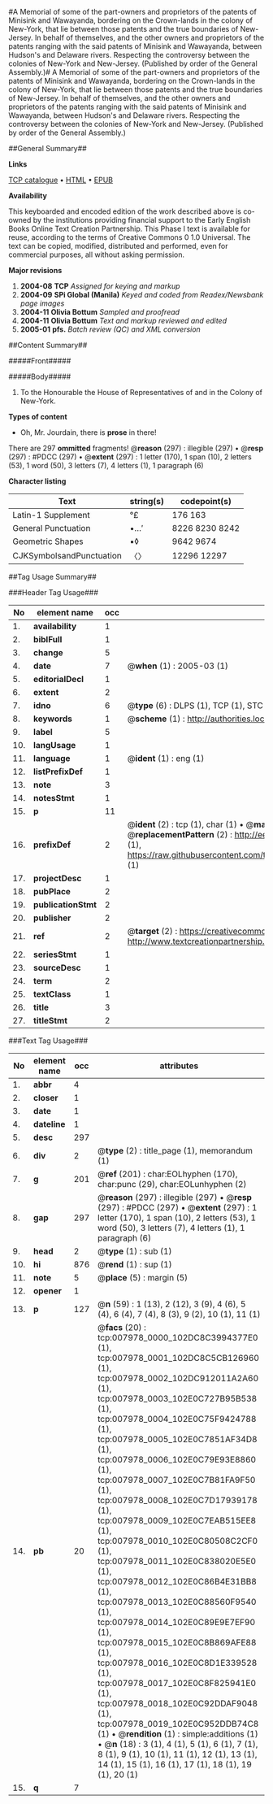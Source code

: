 #A Memorial of some of the part-owners and proprietors of the patents of Minisink and Wawayanda, bordering on the Crown-lands in the colony of New-York, that lie between those patents and the true boundaries of New-Jersey. In behalf of themselves, and the other owners and proprietors of the patents ranging with the said patents of Minisink and Wawayanda, between Hudson's and Delaware rivers. Respecting the controversy between the colonies of New-York and New-Jersey. (Published by order of the General Assembly.)#
A Memorial of some of the part-owners and proprietors of the patents of Minisink and Wawayanda, bordering on the Crown-lands in the colony of New-York, that lie between those patents and the true boundaries of New-Jersey. In behalf of themselves, and the other owners and proprietors of the patents ranging with the said patents of Minisink and Wawayanda, between Hudson's and Delaware rivers. Respecting the controversy between the colonies of New-York and New-Jersey. (Published by order of the General Assembly.)

##General Summary##

**Links**

[TCP catalogue](http://www.ota.ox.ac.uk/tcp/)  • 
[HTML](http://tei.it.ox.ac.uk/tcp/Texts-HTML/free/N06/N06294.html)  • 
[EPUB](http://tei.it.ox.ac.uk/tcp/Texts-EPUB/free/N06/N06294.epub)

**Availability**

This keyboarded and encoded edition of the
	       work described above is co-owned by the institutions
	       providing financial support to the Early English Books
	       Online Text Creation Partnership. This Phase I text is
	       available for reuse, according to the terms of Creative
	       Commons 0 1.0 Universal. The text can be copied,
	       modified, distributed and performed, even for
	       commercial purposes, all without asking permission.

**Major revisions**

1. __2004-08__ __TCP__ *Assigned for keying and markup*
1. __2004-09__ __SPi Global (Manila)__ *Keyed and coded from Readex/Newsbank page images*
1. __2004-11__ __Olivia Bottum__ *Sampled and proofread*
1. __2004-11__ __Olivia Bottum__ *Text and markup reviewed and edited*
1. __2005-01__ __pfs.__ *Batch review (QC) and XML conversion*

##Content Summary##

#####Front#####

#####Body#####

1. To the Honourable the House of Representatives of and in the Colony of New-York.

**Types of content**

  * Oh, Mr. Jourdain, there is **prose** in there!

There are 297 **ommitted** fragments! 
 @__reason__ (297) : illegible (297)  •  @__resp__ (297) : #PDCC (297)  •  @__extent__ (297) : 1 letter (170), 1 span (10), 2 letters (53), 1 word (50), 3 letters (7), 4 letters (1), 1 paragraph (6)

**Character listing**


|Text|string(s)|codepoint(s)|
|---|---|---|
|Latin-1 Supplement|°£|176 163|
|General Punctuation|•…′|8226 8230 8242|
|Geometric Shapes|▪◊|9642 9674|
|CJKSymbolsandPunctuation|〈〉|12296 12297|

##Tag Usage Summary##

###Header Tag Usage###

|No|element name|occ|attributes|
|---|---|---|---|
|1.|__availability__|1||
|2.|__biblFull__|1||
|3.|__change__|5||
|4.|__date__|7| @__when__ (1) : 2005-03 (1)|
|5.|__editorialDecl__|1||
|6.|__extent__|2||
|7.|__idno__|6| @__type__ (6) : DLPS (1), TCP (1), STC (1), NOTIS (1), IMAGE-SET (1), EVANS-CITATION (1)|
|8.|__keywords__|1| @__scheme__ (1) : http://authorities.loc.gov/ (1)|
|9.|__label__|5||
|10.|__langUsage__|1||
|11.|__language__|1| @__ident__ (1) : eng (1)|
|12.|__listPrefixDef__|1||
|13.|__note__|3||
|14.|__notesStmt__|1||
|15.|__p__|11||
|16.|__prefixDef__|2| @__ident__ (2) : tcp (1), char (1)  •  @__matchPattern__ (2) : ([0-9\-]+):([0-9IVX]+) (1), (.+) (1)  •  @__replacementPattern__ (2) : http://eebo.chadwyck.com/downloadtiff?vid=$1&page=$2 (1), https://raw.githubusercontent.com/textcreationpartnership/Texts/master/tcpchars.xml#$1 (1)|
|17.|__projectDesc__|1||
|18.|__pubPlace__|2||
|19.|__publicationStmt__|2||
|20.|__publisher__|2||
|21.|__ref__|2| @__target__ (2) : https://creativecommons.org/publicdomain/zero/1.0/ (1), http://www.textcreationpartnership.org/docs/. (1)|
|22.|__seriesStmt__|1||
|23.|__sourceDesc__|1||
|24.|__term__|2||
|25.|__textClass__|1||
|26.|__title__|3||
|27.|__titleStmt__|2||


###Text Tag Usage###

|No|element name|occ|attributes|
|---|---|---|---|
|1.|__abbr__|4||
|2.|__closer__|1||
|3.|__date__|1||
|4.|__dateline__|1||
|5.|__desc__|297||
|6.|__div__|2| @__type__ (2) : title_page (1), memorandum (1)|
|7.|__g__|201| @__ref__ (201) : char:EOLhyphen (170), char:punc (29), char:EOLunhyphen (2)|
|8.|__gap__|297| @__reason__ (297) : illegible (297)  •  @__resp__ (297) : #PDCC (297)  •  @__extent__ (297) : 1 letter (170), 1 span (10), 2 letters (53), 1 word (50), 3 letters (7), 4 letters (1), 1 paragraph (6)|
|9.|__head__|2| @__type__ (1) : sub (1)|
|10.|__hi__|876| @__rend__ (1) : sup (1)|
|11.|__note__|5| @__place__ (5) : margin (5)|
|12.|__opener__|1||
|13.|__p__|127| @__n__ (59) : 1 (13), 2 (12), 3 (9), 4 (6), 5 (4), 6 (4), 7 (4), 8 (3), 9 (2), 10 (1), 11 (1)|
|14.|__pb__|20| @__facs__ (20) : tcp:007978_0000_102DC8C3994377E0 (1), tcp:007978_0001_102DC8C5CB126960 (1), tcp:007978_0002_102DC912011A2A60 (1), tcp:007978_0003_102E0C727B95B538 (1), tcp:007978_0004_102E0C75F9424788 (1), tcp:007978_0005_102E0C7851AF34D8 (1), tcp:007978_0006_102E0C79E93E8860 (1), tcp:007978_0007_102E0C7B81FA9F50 (1), tcp:007978_0008_102E0C7D17939178 (1), tcp:007978_0009_102E0C7EAB515EE8 (1), tcp:007978_0010_102E0C80508C2CF0 (1), tcp:007978_0011_102E0C838020E5E0 (1), tcp:007978_0012_102E0C86B4E31BB8 (1), tcp:007978_0013_102E0C88560F9540 (1), tcp:007978_0014_102E0C89E9E7EF90 (1), tcp:007978_0015_102E0C8B869AFE88 (1), tcp:007978_0016_102E0C8D1E339528 (1), tcp:007978_0017_102E0C8F825941E0 (1), tcp:007978_0018_102E0C92DDAF9048 (1), tcp:007978_0019_102E0C952DDB74C8 (1)  •  @__rendition__ (1) : simple:additions (1)  •  @__n__ (18) : 3 (1), 4 (1), 5 (1), 6 (1), 7 (1), 8 (1), 9 (1), 10 (1), 11 (1), 12 (1), 13 (1), 14 (1), 15 (1), 16 (1), 17 (1), 18 (1), 19 (1), 20 (1)|
|15.|__q__|7||
